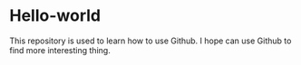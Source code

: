# Hello-world
This repository is used to learn how to use Github. I hope can use Github to find more interesting thing.
